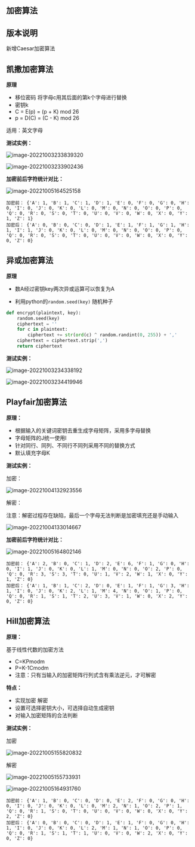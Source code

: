 ## 加密算法

## 版本说明

新增Caesar加密算法

## 凯撒加密算法

**原理**

- 移位密码 将字母c用其后面的第k个字母进行替换
- 密钥k
- C = E(p) = (p + K) mod 26
- p = D(C) = (C - K) mod 26

适用：英文字母

**测试实例：**

![image-20221003233839320](C:\Users\Mono\Desktop\大三作业\信息安全概论\第四次作业-加密算法\img\image-20221003233839320.png)

![image-20221003233902436](C:\Users\Mono\Desktop\大三作业\信息安全概论\第四次作业-加密算法\img\image-20221003233902436.png)

**加密前后字符统计对比：**

![image-20221005164525158](C:\Users\Mono\Desktop\大三作业\信息安全概论\第四次作业-加密算法\img\image-20221005164525158.png)

```
加密前： {'A': 1, 'B': 1, 'C': 1, 'D': 1, 'E': 0, 'F': 0, 'G': 0, 'H': 0, 'I': 0, 'J': 0, 'K': 0, 'L': 0, 'M': 0, 'N': 0, 'O': 0, 'P': 0, 'Q': 0, 'R': 0, 'S': 0, 'T': 0, 'U': 0, 'V': 0, 'W': 0, 'X': 0, 'Y': 1, 'Z': 1}
加密后： {'A': 0, 'B': 0, 'C': 0, 'D': 1, 'E': 1, 'F': 1, 'G': 1, 'H': 1, 'I': 1, 'J': 0, 'K': 0, 'L': 0, 'M': 0, 'N': 0, 'O': 0, 'P': 0, 'Q': 0, 'R': 0, 'S': 0, 'T': 0, 'U': 0, 'V': 0, 'W': 0, 'X': 0, 'Y': 0, 'Z': 0}
```



## 异或加密算法

**原理**

- 数A经过密钥key两次异或运算可以恢复为A

- 利用python的`random.seed(key)` 随机种子

```python
def encrypt(plaintext, key):
    random.seed(key)
    ciphertext = ''
    for c in plaintext:
        ciphertext += str(ord(c) ^ random.randint(0, 255)) + ','
    ciphertext = ciphertext.strip(',')
    return ciphertext
```

**测试实例：**

![image-20221003234338192](C:\Users\Mono\Desktop\大三作业\信息安全概论\第四次作业-加密算法\img\image-20221003234338192.png)

![image-20221003234419946](C:\Users\Mono\Desktop\大三作业\信息安全概论\第四次作业-加密算法\img\image-20221003234419946.png)

## Playfair加密算法

**原理：**

- 根据输入的关键词密钥去重生成字母矩阵，采用多字母替换
- 字母矩阵的J统一使用I
- 针对同行、同列、不同行不同列采用不同的替换方式
- 默认填充字母K

**测试实例：**

加密：

![image-20221004132923556](C:\Users\Mono\Desktop\大三作业\信息安全概论\第四次作业-加密算法\img\image-20221004132923556.png)

解密：

注意：解密过程存在缺陷，最后一个字母无法判断是加密填充还是手动输入

![image-20221004133014667](C:\Users\Mono\Desktop\大三作业\信息安全概论\第四次作业-加密算法\img\image-20221004133014667.png)

**加密前后字符统计对比：**

![image-20221005164802146](C:\Users\Mono\Desktop\大三作业\信息安全概论\第四次作业-加密算法\img\image-20221005164802146.png)

```
加密前： {'A': 2, 'B': 0, 'C': 1, 'D': 2, 'E': 6, 'F': 1, 'G': 0, 'H': 0, 'I': 1, 'J': 0, 'K': 0, 'L': 1, 'M': 0, 'N': 0, 'O': 2, 'P': 0, 'Q': 0, 'R': 3, 'S': 3, 'T': 0, 'U': 1, 'V': 2, 'W': 1, 'X': 0, 'Y': 1, 'Z': 0}
加密后： {'A': 1, 'B': 1, 'C': 2, 'D': 0, 'E': 1, 'F': 1, 'G': 3, 'H': 1, 'I': 0, 'J': 0, 'K': 2, 'L': 1, 'M': 4, 'N': 0, 'O': 1, 'P': 0, 'Q': 0, 'R': 1, 'S': 1, 'T': 2, 'U': 3, 'V': 1, 'W': 0, 'X': 2, 'Y': 0, 'Z': 0}
```



## Hill加密算法

**原理：**

基于线性代数的加密方法

- C=KPmodm
- P=K-1Cmodm
- 注意：只有当输入的加密矩阵行列式含有乘法逆元，才可解密

**特点：**

- 实现加密 解密
- 设置可选择密钥大小，可选择自动生成密钥
- 对输入加密矩阵的合法判断

**测试实例：**

加密

![image-20221005155820832](C:\Users\Mono\Desktop\大三作业\信息安全概论\第四次作业-加密算法\img\image-20221005155820832.png)

解密

![image-20221005155733931](C:\Users\Mono\Desktop\大三作业\信息安全概论\第四次作业-加密算法\img\image-20221005155733931.png)



![image-20221005164931760](C:\Users\Mono\Desktop\大三作业\信息安全概论\第四次作业-加密算法\img\image-20221005164931760-16649597722841.png)

```
加密前： {'A': 1, 'B': 0, 'C': 0, 'D': 0, 'E': 2, 'F': 0, 'G': 0, 'H': 0, 'I': 0, 'J': 0, 'K': 0, 'L': 0, 'M': 2, 'N': 1, 'O': 2, 'P': 1, 'Q': 0, 'R': 1, 'S': 0, 'T': 0, 'U': 0, 'V': 0, 'W': 0, 'X': 0, 'Y': 2, 'Z': 0}
加密后： {'A': 0, 'B': 0, 'C': 0, 'D': 1, 'E': 1, 'F': 0, 'G': 0, 'H': 1, 'I': 0, 'J': 0, 'K': 0, 'L': 2, 'M': 1, 'N': 1, 'O': 0, 'P': 0, 'Q': 0, 'R': 1, 'S': 1, 'T': 1, 'U': 0, 'V': 0, 'W': 2, 'X': 0, 'Y': 0, 'Z': 0}
```

